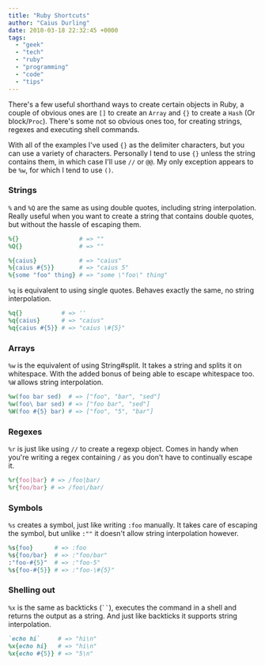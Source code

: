 ```yaml
---
title: "Ruby Shortcuts"
author: "Caius Durling"
date: 2010-03-18 22:32:45 +0000
tags:
  - "geek"
  - "tech"
  - "ruby"
  - "programming"
  - "code"
  - "tips"
---
```


There's a few useful shorthand ways to create certain objects in Ruby, a couple of obvious ones are `[]` to create an `Array` and `{}` to create a `Hash` (Or block/`Proc`). There's some not so obvious ones too, for creating strings, regexes and executing shell commands.

With all of the examples I've used `{}` as the delimiter characters, but you can use a variety of characters. Personally I tend to use `{}` unless the string contains them, in which case I'll use `//` or `@@`. My only exception appears to be `%w`, for which I tend to use `()`.

### Strings

`%` and `%Q` are the same as using double quotes, including string interpolation. Really useful when you want to create a string that contains double quotes, but without the hassle of escaping them.

```ruby
%{}                 # => ""
%Q{}                # => ""

%{caius}            # => "caius"
%{caius #{5}}       # => "caius 5"
%{some "foo" thing} # => "some \"foo\" thing"
```

`%q` is equivalent to using single quotes. Behaves exactly the same, no string interpolation.

```ruby
%q{}           # => ''
%q{caius}      # => "caius"
%q{caius #{5}} # => "caius \#{5}"
```
### Arrays

`%w` is the equivalent of using String#split. It takes a string and splits it on whitespace. With the added bonus of being able to escape whitespace too. `%W` allows string interpolation.

```ruby
%w(foo bar sed)  # => ["foo", "bar", "sed"]
%w(foo\ bar sed) # => ["foo bar", "sed"]
%W(foo #{5} bar) # => ["foo", "5", "bar"]
```

### Regexes

`%r` is just like using `//` to create a regexp object. Comes in handy when you're writing a regex containing `/` as you don't have to continually escape it.

```ruby
%r{foo|bar} # => /foo|bar/
%r{foo/bar} # => /foo\/bar/
```

### Symbols

`%s` creates a symbol, just like writing `:foo` manually. It takes care of escaping the symbol, but unlike `:""` it doesn't allow string interpolation however.

```ruby
%s{foo}      # => :foo
%s{foo/bar}  # => :"foo/bar"
:"foo-#{5}"  # => :"foo-5"
%s{foo-#{5}} # => :"foo-\#{5}"
```

### Shelling out

`%x` is the same as backticks (<code>``</code>), executes the command in a shell and returns the output as a string. And just like backticks it supports string interpolation.

```ruby
`echo hi`     # => "hi\n"
%x{echo hi}   # => "hi\n"
%x{echo #{5}} # => "5\n"
```
